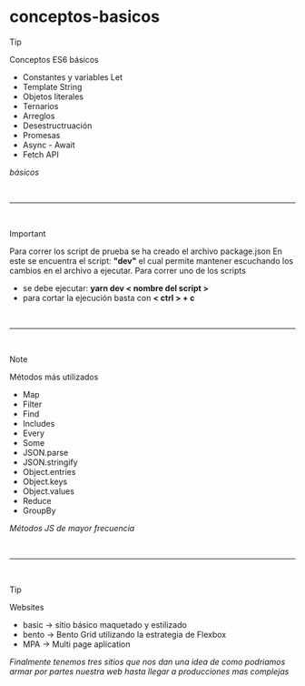 # conceptos-basicos

> [!TIP]
>
> Conceptos ES6 básicos
>
> - Constantes y variables Let
> - Template String
> - Objetos literales
> - Ternarios
> - Arreglos
> - Desestructruación
> - Promesas
> - Async - Await
> - Fetch API
>
> _básicos_

<br/>

---

<br/>

> [!important]
>
> Para correr los script de prueba se ha creado el archivo package.json
> En este se encuentra el script: **"dev"** el cual permite mantener
> escuchando los cambios en el archivo a ejecutar.
> Para correr uno de los scripts
>
> - se debe ejecutar: **yarn dev < nombre del script >**
> - para cortar la ejecución basta con **< ctrl > + c**

<br/>

---

<br/>

> [!NOTE]
>
> Métodos más utilizados
>
> - Map
> - Filter
> - Find
> - Includes
> - Every
> - Some
> - JSON.parse
> - JSON.stringify
> - Object.entries
> - Object.keys
> - Object.values
> - Reduce
> - GroupBy
>
> _Métodos JS de mayor frecuencia_

<br/>

---

<br/>

> [!TIP]
>
> Websites
>
> - basic -> sitio básico maquetado y estilizado
> - bento -> Bento Grid utilizando la estrategia de Flexbox
> - MPA -> Multi page aplication
>
> _Finalmente tenemos tres sitios que nos dan una idea de como podriamos armar por partes nuestra web hasta llegar a producciones mas complejas_
